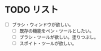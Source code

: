 # TODO リスト

* [ ] ブラシ・ウィンドウが欲しい。
    * [ ] 既存の機能をペン・ツールとしたい。
    * [ ] ブラシ・ツールが欲しい。塗りつぶし。
    * [ ] スポイト・ツールが欲しい。
